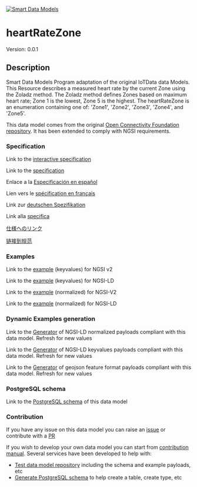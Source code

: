 [![Smart Data Models](https://smartdatamodels.org/wp-content/uploads/2022/01/SmartDataModels_logo.png "Logo")](https://smartdatamodels.org)
# heartRateZone
Version: 0.0.1

## Description 

Smart Data Models Program adaptation of the original IoTData data Models. This Resource describes a measured heart rate by the current Zone using the Zoladz method. The Zoladz method defines Zones based on maximum heart rate; Zone 1 is the lowest, Zone 5 is the highest. The heartRateZone is an enumeration containing one of: 'Zone1', 'Zone2', 'Zone3', 'Zone4', and 'Zone5'. 

This data model comes from the original [Open Connectivity Foundation repository](https://github.com/openconnectivityfoundation/IoTDataModels). It has been extended to comply with NGSI requirements.
### Specification

Link to the [interactive specification](https://swagger.lab.fiware.org/?url=https://smart-data-models.github.io/dataModel.OCF/heartRateZone/swagger.yaml)

Link to the [specification](https://github.com/smart-data-models/dataModel.OCF/blob/master/heartRateZone/doc/spec.md)

Enlace a la [Especificación en español](https://github.com/smart-data-models/dataModel.OCF/blob/master/heartRateZone/doc/spec_ES.md)

Lien vers le [spécification en français](https://github.com/smart-data-models/dataModel.OCF/blob/master/heartRateZone/doc/spec_FR.md)

Link zur [deutschen Spezifikation](https://github.com/smart-data-models/dataModel.OCF/blob/master/heartRateZone/doc/spec_DE.md)

Link alla [specifica](https://github.com/smart-data-models/dataModel.OCF/blob/master/heartRateZone/doc/spec_IT.md)

[仕様へのリンク](https://github.com/smart-data-models/dataModel.OCF/blob/master/heartRateZone/doc/spec_JA.md)

[链接到规范](https://github.com/smart-data-models/dataModel.OCF/blob/master/heartRateZone/doc/spec_ZH.md)
### Examples

Link to the [example](https://smart-data-models.github.io/dataModel.OCF/heartRateZone/examples/example.json) (keyvalues) for NGSI v2

Link to the [example](https://smart-data-models.github.io/dataModel.OCF/heartRateZone/examples/example.jsonld) (keyvalues) for NGSI-LD

Link to the [example](https://smart-data-models.github.io/dataModel.OCF/heartRateZone/examples/example-normalized.json) (normalized) for NGSI-V2

Link to the [example](https://smart-data-models.github.io/dataModel.OCF/heartRateZone/examples/example-normalized.jsonld) (normalized) for NGSI-LD
### Dynamic Examples generation

Link to the [Generator](https://smartdatamodels.org/extra/ngsi-ld_generator.php?schemaUrl=https://raw.githubusercontent.com/smart-data-models/dataModel.OCF/master/heartRateZone/schema.json&email=info@smartdatamodels.org) of NGSI-LD normalized payloads compliant with this data model. Refresh for new values

Link to the [Generator](https://smartdatamodels.org/extra/ngsi-ld_generator_keyvalues.php?schemaUrl=https://raw.githubusercontent.com/smart-data-models/dataModel.OCF/master/heartRateZone/schema.json&email=info@smartdatamodels.org) of NGSI-LD keyvalues payloads compliant with this data model. Refresh for new values

Link to the [Generator](https://smartdatamodels.org/extra/geojson_features_generator.php?schemaUrl=https://raw.githubusercontent.com/smart-data-models/dataModel.OCF/master/heartRateZone/schema.json&email=info@smartdatamodels.org) of geojson feature format payloads compliant with this data model. Refresh for new values
### PostgreSQL schema

Link to the [PostgreSQL schema](https://github.com/smart-data-models/dataModel.OCF/blob/master/heartRateZone/schema.sql) of this data model
### Contribution

 If you have any issue on this data model you can raise an [issue](https://github.com/smart-data-models/dataModel.OCF/issues)  or contribute with a [PR](https://github.com/smart-data-models/dataModel.OCF/pulls)

 If you wish to develop your own data model you can start from [contribution manual](https://bit.ly/contribution_manual). Several services have been developed to help with: 
 - [Test data model repository](https://smartdatamodels.org/index.php/data-models-contribution-api/) including the schema and example payloads, etc
 - [Generate PostgreSQL schema](https://smartdatamodels.org/index.php/sql-service/) to help create a table, create type, etc